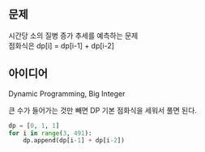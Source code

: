 ## 문제
시간당 소의 질병 증가 추세를 예측하는 문제  
점화식은 dp[i] = dp[i-1] + dp[i-2]

## 아이디어
Dynamic Programming, Big Integer

큰 수가 들어가는 것만 빼면 DP 기본 점화식을 세워서 풀면 된다.
```python
dp = [0, 1, 1]
for i in range(3, 491):
    dp.append(dp[i-1] + dp[i-2])
```